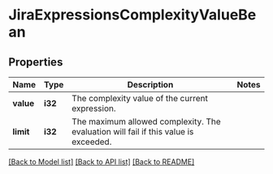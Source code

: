 # JiraExpressionsComplexityValueBean

## Properties

Name | Type | Description | Notes
------------ | ------------- | ------------- | -------------
**value** | **i32** | The complexity value of the current expression. | 
**limit** | **i32** | The maximum allowed complexity. The evaluation will fail if this value is exceeded. | 

[[Back to Model list]](../README.md#documentation-for-models) [[Back to API list]](../README.md#documentation-for-api-endpoints) [[Back to README]](../README.md)


